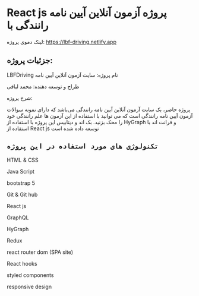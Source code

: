 # React js پروژه آزمون آنلاین آیین نامه رانندگی با
 
لینک دموی پروژه: https://lbf-driving.netlify.app



## جزئیات پروژه:
LBFDriving نام پروژه: سایت آزمون آنلاین آیین نامه


طراح و توسعه دهنده: محمد لبافی

شرح پروژه:

پروژه حاضر، یک سایت آزمون آنلاین آیین نامه رانندگی می‌باشد که دارای نمونه سوالات آزمون آیین نامه رانندگی است که می توانید با استفاده از این آزمون ها علم رانندگی خود را محک بزنید. بک اند و دیتابیس این پروژه با استفاده از HyGraph و فرانت اند با استفاده از React js توسعه داده شده است



## `تکنولوژی های مورد استفاده در این پروژه`
HTML & CSS

Java Script

bootstrap 5

Git & Git hub

React js

GraphQL

HyGraph

Redux

react router dom (SPA site)

React hooks

styled components

responsive design
